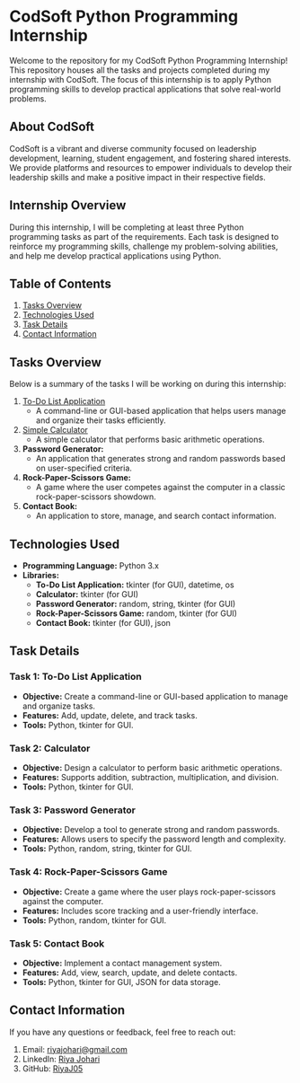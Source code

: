 # CodSoft Python Programming Internship

Welcome to the repository for my CodSoft Python Programming Internship! This repository houses all the tasks and projects completed during my internship with CodSoft. The focus of this internship is to apply Python programming skills to develop practical applications that solve real-world problems.

## About CodSoft

CodSoft is a vibrant and diverse community focused on leadership development, learning, student engagement, and fostering shared interests. We provide platforms and resources to empower individuals to develop their leadership skills and make a positive impact in their respective fields.

## Internship Overview

During this internship, I will be completing at least three Python programming tasks as part of the requirements. Each task is designed to reinforce my programming skills, challenge my problem-solving abilities, and help me develop practical applications using Python.

## Table of Contents

1. [Tasks Overview](#tasks-overview)
2. [Technologies Used](#technologies-used)
3. [Task Details](#task-details)
4. [Contact Information](#contact-information)

## Tasks Overview

Below is a summary of the tasks I will be working on during this internship:

1. [To-Do List Application](https://github.com/RiyaJ05/CodSoft_Internship_Task1_ToDoList)  
   - A command-line or GUI-based application that helps users manage and organize their tasks efficiently.
2. [Simple Calculator](https://github.com/RiyaJ05/CodSoft_Internship_Task_2_Calculator)
   - A simple calculator that performs basic arithmetic operations.
4. **Password Generator:**
   - An application that generates strong and random passwords based on user-specified criteria.
6. **Rock-Paper-Scissors Game:**
   - A game where the user competes against the computer in a classic rock-paper-scissors showdown.
8. **Contact Book:**
   - An application to store, manage, and search contact information.

## Technologies Used

- **Programming Language:** Python 3.x
- **Libraries:** 
  - **To-Do List Application:** tkinter (for GUI), datetime, os
  - **Calculator:** tkinter (for GUI)
  - **Password Generator:** random, string, tkinter (for GUI)
  - **Rock-Paper-Scissors Game:** random, tkinter (for GUI)
  - **Contact Book:** tkinter (for GUI), json

## Task Details

### Task 1: To-Do List Application

- **Objective:** Create a command-line or GUI-based application to manage and organize tasks.
- **Features:** Add, update, delete, and track tasks.
- **Tools:** Python, tkinter for GUI.

### Task 2: Calculator

- **Objective:** Design a calculator to perform basic arithmetic operations.
- **Features:** Supports addition, subtraction, multiplication, and division.
- **Tools:** Python, tkinter for GUI.

### Task 3: Password Generator

- **Objective:** Develop a tool to generate strong and random passwords.
- **Features:** Allows users to specify the password length and complexity.
- **Tools:** Python, random, string, tkinter for GUI.

### Task 4: Rock-Paper-Scissors Game

- **Objective:** Create a game where the user plays rock-paper-scissors against the computer.
- **Features:** Includes score tracking and a user-friendly interface.
- **Tools:** Python, random, tkinter for GUI.

### Task 5: Contact Book

- **Objective:** Implement a contact management system.
- **Features:** Add, view, search, update, and delete contacts.
- **Tools:** Python, tkinter for GUI, JSON for data storage.

## Contact Information
If you have any questions or feedback, feel free to reach out:

1. Email: riyajohari@gmail.com
2. LinkedIn: [Riya Johari](https://www.linkedin.com/in/riya-johari-547181259/)
3. GitHub: [RiyaJ05](https://github.com/RiyaJ05)
